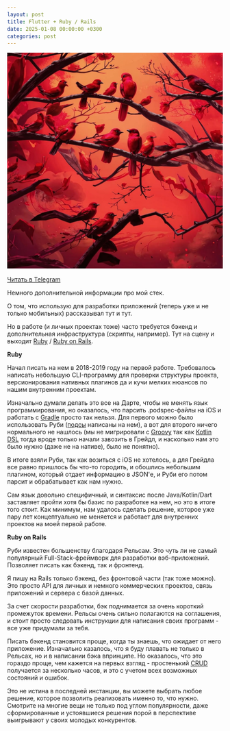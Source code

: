 ```yaml
---
layout: post
title: Flutter + Ruby / Rails
date: 2025-01-08 00:00:00 +0300
categories: post
---
```


<img src="/assets/posts/flutter_ruby_rails.jpg" width="720"/>

[Читать в Telegram](https://t.me/fluttermiddlepodcast/371)

Немного дополнительной информации про мой стек.

О том, что использую для разработки приложений (теперь уже и не только мобильных) рассказывал тут и тут.

Но в работе (и личных проектах тоже) часто требуется бэкенд и дополнительная инфраструктура (скрипты, например). Тут на
сцену и выходит [Ruby](http://ruby-lang.org/en) / [Ruby on Rails](http://rubyonrails.org/).

**Ruby**

Начал писать на нем в 2018-2019 году на первой работе. Требовалось написать небольшую CLI-программу для проверки
структуры проекта, версионирования нативных плагинов да и кучи мелких нюансов по нашим внутренним проектам.

Изначально думали делать это все на Дарте, чтобы не менять язык программирования, но оказалось, что парсить
.podspec-файлы на iOS и работать с [Gradle](https://gradle.com/) просто так нельзя. Для первого можно было использовать
Руби ([подсы](https://cocoapods.org/) написаны на нем), а вот для второго ничего нормального не нашлось (мы не
мигрировали с [Groovy](http://groovy-lang.org/) так как [Kotlin DSL](https://kotlinlang.org/) тогда вроде только начали
завозить в Грейдл, и насколько нам это было нужно (даже не на нативе), было не понятно).

В итоге взяли Руби, так как возиться с iOS не хотелось, а для Грейдла все равно пришлось бы что-то городить, и обошлись
небольшим плагином, который отдает информацию в JSON'е, и Руби его потом парсит и обрабатывает как нам нужно.

Сам язык довольно специфичный, и синтаксис после Java/Kotlin/Dart заставляет пройти хотя бы базис по разработке на нем,
но это в итоге того стоит. Как минимум, нам удалось сделать решение, которое уже пару лет концептуально не меняется и
работает для внутренних проектов на моей первой работе.

**Ruby on Rails**

Руби известен большенству благодаря Рельсам. Это чуть ли не самый популярный Full-Stack-фреймворк для разработки
вэб-приложений. Позволяет писать как бэкенд, так и фронтенд.

Я пишу на Rails только бэкенд, без фронтовой части (так тоже можно). Это просто API для личных и немного коммерческих
проектов, связь приложений и сервера с базой данных.

За счет скорости разработки, бэк поднимается за очень короткий промежуток времени. Рельсы очень сильно полагаются на
соглашения, и стоит просто следовать инструкции для написания своих программ - все уже придумали за тебя.

Писать бэкенд становится проще, когда ты знаешь, что ожидает от него приложение. Изначально казалось, что я буду плавать
не только в Рельсах, но и в написании бэка впринципе. Но оказалось, что это гораздо проще, чем кажется на первых
взгляд - простенький [CRUD](https://en.wikipedia.org/wiki/Create,_read,_update_and_delete) получается за несколько часов,
и это с учетом всех возможных состояний и ошибок.

Это не истина в последней инстанции, вы можете выбрать любое решение, которое позволить реализовать именно то, что
нужно. Смотрите на многие вещи не только под углом популярности, даже сформированные и устоявшиеся решения порой в
перспективе выигрывают у своих молодых конкурентов.
